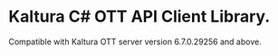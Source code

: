 # Kaltura C# OTT API Client Library.
Compatible with Kaltura OTT server version 6.7.0.29256 and above.
